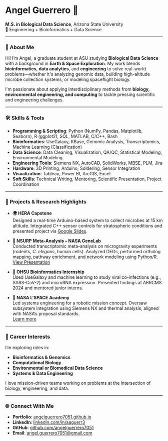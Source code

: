 # Angel Guerrero 🧬

**M.S. in Biological Data Science**, Arizona State University  
🚀 Engineering + Bioinformatics + Data Science

---

### 🧠 About Me

Hi! I’m Angel, a graduate student at ASU studying **Biological Data Science** with a background in **Earth & Space Exploration**. My work blends **bioinformatics**, **data analytics**, and **engineering** to solve real-world problems—whether it's analyzing genomic data, building high-altitude microbe collection systems, or modeling spaceflight biology.

I'm passionate about applying interdisciplinary methods from **biology, environmental engineering, and computing** to tackle pressing scientific and engineering challenges.

---

### 🛠️ Skills & Tools

- **Programming & Scripting**: Python (NumPy, Pandas, Matplotlib, Seaborn), R (ggplot2), SQL, MATLAB, C/C++, Bash
- **Bioinformatics**: UseGalaxy, KBase, Genomic Analysis, Transcriptomics, Machine Learning (Classification)
- **Data Science**: Data Cleaning, Visualization, QA/QC, Statistical Modeling, Environmental Modeling
- **Engineering Tools**: Siemens NX, AutoCAD, SolidWorks, MBSE, PLM, Jira
- **Hardware**: 3D Printing, Arduino, Soldering, Sensor Integration
- **Visualization**: Tableau, Power BI, ArcGIS, Excel
- **Soft Skills**: Technical Writing, Mentoring, Scientific Presentation, Project Coordination

---

### 📂 Projects & Research Highlights

- **🌍 HERA Capstone**  
  Designed a real-time Arduino-based system to collect microbes at 15 km altitude. Integrated C++ sensor controls for stratospheric conditions and presented project via [Google Slides](https://docs.google.com/presentation/d/1nZfStZPTZssERJ0TnQ5ofVAft1nvwwe9YFBu4VFlwhQ/view).

- **🧬 NSURP Meta-Analysis – NASA GeneLab**  
  Conducted transcriptomic meta-analysis on microgravity experiments (rodents, *C. elegans*, human cells). Analyzed DEGs, performed ortholog mapping, pathway enrichment, and network modeling using Python/R.  
  [View Presentation](https://docs.google.com/presentation/d/e/2PACX-1vSiyYH3Rolcve6THsxG7BGj_QgqDfek4jeYaRyRuXqankvYK9R8Mgcs06uFH_MEyA/pub)

- **🧪 OHSU Bioinformatics Internship**  
  Used UseGalaxy and machine learning to study viral co-infections (e.g., SARS-CoV-2) and microRNA expression. Presented findings at ABRCMS 2024 and mentored junior interns.

- **🚀 NASA L'SPACE Academy**  
  Led systems engineering for a robotic mission concept. Oversaw subsystem integration using Siemens NX and thermal analysis, aligned with NASA’s proposal standards.  
  [Learn more](https://www.lspace.asu.edu/)

---

### 🎯 Career Interests

I’m exploring roles in:

- **Bioinformatics & Genomics**
- **Computational Biology**
- **Environmental or Biomedical Data Science**
- **Systems & Data Engineering**

I love mission-driven teams working on problems at the intersection of biology, engineering, and data.

---

### 🌐 Connect With Me

- **Portfolio**: [angelguerrero7051.github.io](https://angelguerrero7051.github.io/github-portfolio/#projects)  
- **LinkedIn**: [linkedin.com/in/aaguerr3](https://www.linkedin.com/in/aaguerr3)  
- **GitHub**: [github.com/angelguerrero7051](https://github.com/angelguerrero7051)  
- **Email**: [angel.guerrero7051@gmail.com](mailto:angel.guerrero7051@gmail.com)  
